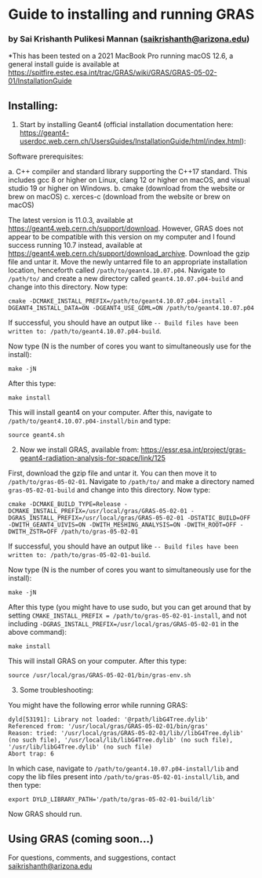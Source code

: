 # Guide to installing and running GRAS 
### by Sai Krishanth Pulikesi Mannan (saikrishanth@arizona.edu)

*This has been tested on a 2021 MacBook Pro running macOS 12.6, a general install guide is available at https://spitfire.estec.esa.int/trac/GRAS/wiki/GRAS/GRAS-05-02-01/InstallationGuide

## Installing:

1. Start by installing Geant4 (official installation documentation here: https://geant4-userdoc.web.cern.ch/UsersGuides/InstallationGuide/html/index.html):

Software prerequisites:

a. C++ compiler and standard library supporting the C++17 standard. This includes gcc 8 or higher on Linux, clang 12 or higher on macOS, and visual studio 19 or higher on Windows.
b. cmake (download from the website or brew on macOS)
c. xerces-c (download from the website or brew on macOS)

The latest version is 11.0.3, available at https://geant4.web.cern.ch/support/download. However, GRAS does not appear to be compatible with this version on my computer and I found success running 10.7 instead, available at https://geant4.web.cern.ch/support/download_archive. Download the gzip file and untar it. Move the newly untarred file to an appropriate installation location, henceforth called `/path/to/geant4.10.07.p04`. Navigate to `/path/to/` and create a new directory called `geant4.10.07.p04-build` and change into this directory. Now type:

```
cmake -DCMAKE_INSTALL_PREFIX=/path/to/geant4.10.07.p04-install -DGEANT4_INSTALL_DATA=ON -DGEANT4_USE_GDML=ON /path/to/geant4.10.07.p04
```

If successful, you should have an output like `-- Build files have been written to: /path/to/geant4.10.07.p04-build`. 

Now type (N is the number of cores you want to simultaneously use for the install):

```
make -jN
```

After this type:

```
make install
```

This will install geant4 on your computer. After this, navigate to `/path/to/geant4.10.07.p04-install/bin` and type:

```
source geant4.sh
```

2. Now we install GRAS, available from: https://essr.esa.int/project/gras-geant4-radiation-analysis-for-space/link/125

First, download the gzip file and untar it. You can then move it to `/path/to/gras-05-02-01`. Navigate to `/path/to/` and make a directory named `gras-05-02-01-build` and change into this directory. Now type:

```
cmake -DCMAKE_BUILD_TYPE=Release -DCMAKE_INSTALL_PREFIX=/usr/local/gras/GRAS-05-02-01 -DGRAS_INSTALL_PREFIX=/usr/local/gras/GRAS-05-02-01 -DSTATIC_BUILD=OFF -DWITH_GEANT4_UIVIS=ON -DWITH_MESHING_ANALYSIS=ON -DWITH_ROOT=OFF -DWITH_ZSTR=OFF /path/to/gras-05-02-01
```

If successful, you should have an output like `-- Build files have been written to: /path/to/gras-05-02-01-build`. 

Now type (N is the number of cores you want to simultaneously use for the install):

```
make -jN
```

After this type (you might have to use sudo, but you can get around that by setting `CMAKE_INSTALL_PREFIX = /path/to/gras-05-02-01-install`, and not including `-DGRAS_INSTALL_PREFIX=/usr/local/gras/GRAS-05-02-01` in the above command):

```
make install
```

This will install GRAS on your computer. After this type:

```
source /usr/local/gras/GRAS-05-02-01/bin/gras-env.sh
```

3. Some troubleshooting:

You might have the following error while running GRAS:

```
dyld[53191]: Library not loaded: '@rpath/libG4Tree.dylib'
Referenced from: '/usr/local/gras/GRAS-05-02-01/bin/gras'
Reason: tried: '/usr/local/gras/GRAS-05-02-01/lib//libG4Tree.dylib' (no such file), '/usr/local/lib/libG4Tree.dylib' (no such file), '/usr/lib/libG4Tree.dylib' (no such file)
Abort trap: 6
```

In which case, navigate to `/path/to/geant4.10.07.p04-install/lib` and copy the lib files present into `/path/to/gras-05-02-01-install/lib`, and then type:

```
export DYLD_LIBRARY_PATH='/path/to/gras-05-02-01-build/lib'
```

Now GRAS should run.

## Using GRAS (coming soon...)

For questions, comments, and suggestions, contact saikrishanth@arizona.edu
